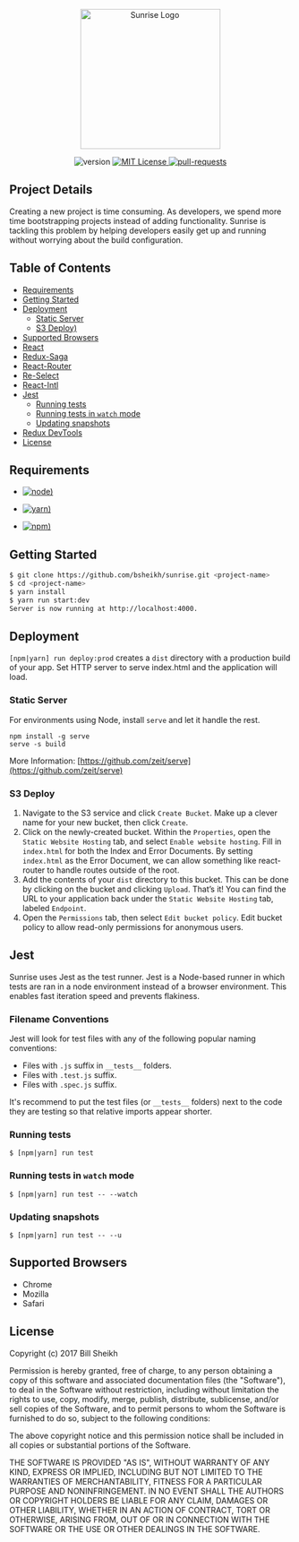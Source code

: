 <p align="center">
  <img src="https://user-images.githubusercontent.com/7809061/31871004-28eeb018-b77f-11e7-8b4d-a2ff6cbb6ded.png" alt="Sunrise Logo" height="250">
</p>

<p align="center">
  <a herf="https://github.com/bsheikh/sunrise">
    <img src="https://img.shields.io/badge/v-0.0.1--beta-blue.svg" alt="version">
  </a>
  <a href="https://github.com/bsheikh/sunrise/blob/master/LICENSE">
    <img src="https://badges.frapsoft.com/os/mit/mit.svg?v=102" alt="MIT License">
  </a>
  <a href="https://github.com/bsheikh/sunrise/pulls">
    <img src="https://img.shields.io/badge/PRs-welcome-brightgreen.svg" alt="pull-requests">
  </a>
</p>



## Project Details
Creating a new project is time consuming. As developers, we spend more time bootstrapping projects instead of adding functionality. Sunrise is tackling this problem by helping developers easily get up and running without worrying about the build configuration.


## Table of Contents
* [Requirements](#requirements)
* [Getting Started](#getting-started)
* [Deployment](#deployment)
  * [Static Server](#static-server)
  * [S3 Deploy)](#s3-deploy)
* [Supported Browsers](#supported-browsers)
* [React](#react)
* [Redux-Saga](#redux-saga)
* [React-Router](#react-router)
* [Re-Select](#re-select)
* [React-Intl](#react-intl)
* [Jest](#jest)
  * [Running tests](#running-tests)
  * [Running tests in `watch` mode](#running-tests-in-watch-mode)
  * [Updating snapshots](#updating-snapshots)
* [Redux DevTools](#redux-devtools)
* [License](#License)

## Requirements

* [![node)](https://img.shields.io/badge/node-%3E%3D4.5.0-brightgreen.svg)]()

* [![yarn)](https://img.shields.io/badge/yarn-%3E%3D0.20.3-brightgreen.svg)]()

* [![npm)](https://img.shields.io/badge/npm-%3E%3D3.0.0-brightgreen.svg)]()

## Getting Started

```bash
$ git clone https://github.com/bsheikh/sunrise.git <project-name>
$ cd <project-name>
$ yarn install
$ yarn run start:dev
Server is now running at http://localhost:4000.
```

## Deployment
`[npm|yarn] run deploy:prod` creates a `dist` directory with a production build of your app. Set HTTP server to serve index.html and the application will load.

### Static Server
For environments using Node, install `serve` and let it handle the rest.
```
npm install -g serve
serve -s build
```
More Information: [https://github.com/zeit/serve](https://github.com/zeit/serve)

### S3 Deploy
1. Navigate to the S3 service and click `Create Bucket`. Make up a clever name for your new bucket, then click `Create`.
1. Click on the newly-created bucket. Within the `Properties`, open the `Static Website Hosting` tab, and select `Enable website hosting`. Fill in `index.html` for both the Index and Error Documents. By setting `index.html` as the Error Document, we can allow something like react-router to handle routes outside of the root.
1. Add the contents of your `dist` directory to this bucket. This can be done by clicking on the bucket and clicking `Upload`. That’s it! You can find the URL to your application back under the `Static Website Hosting` tab, labeled `Endpoint`.
1. Open the `Permissions` tab, then select `Edit bucket policy`. Edit bucket policy to allow read-only permissions for anonymous users.


## Jest
Sunrise uses Jest as the test runner. Jest is a Node-based runner in which tests are ran in a node environment instead of a browser environment. This enables fast iteration speed and prevents flakiness.

### Filename Conventions
Jest will look for test files with any of the following popular naming conventions:

* Files with `.js` suffix in `__tests__` folders.
* Files with `.test.js` suffix.
* Files with `.spec.js` suffix.

It's recommend to put the test files (or `__tests__` folders) next to the code they are testing so that relative imports appear shorter.

### Running tests
```
$ [npm|yarn] run test
```

### Running tests in `watch` mode
```
$ [npm|yarn] run test -- --watch
```

### Updating snapshots
```
$ [npm|yarn] run test -- --u
```
## Supported Browsers
* Chrome
* Mozilla
* Safari

## License
Copyright (c) 2017 Bill Sheikh

Permission is hereby granted, free of charge, to any person obtaining a copy
of this software and associated documentation files (the "Software"), to deal
in the Software without restriction, including without limitation the rights
to use, copy, modify, merge, publish, distribute, sublicense, and/or sell
copies of the Software, and to permit persons to whom the Software is
furnished to do so, subject to the following conditions:

The above copyright notice and this permission notice shall be included in all
copies or substantial portions of the Software.

THE SOFTWARE IS PROVIDED "AS IS", WITHOUT WARRANTY OF ANY KIND, EXPRESS OR
IMPLIED, INCLUDING BUT NOT LIMITED TO THE WARRANTIES OF MERCHANTABILITY,
FITNESS FOR A PARTICULAR PURPOSE AND NONINFRINGEMENT. IN NO EVENT SHALL THE
AUTHORS OR COPYRIGHT HOLDERS BE LIABLE FOR ANY CLAIM, DAMAGES OR OTHER
LIABILITY, WHETHER IN AN ACTION OF CONTRACT, TORT OR OTHERWISE, ARISING FROM,
OUT OF OR IN CONNECTION WITH THE SOFTWARE OR THE USE OR OTHER DEALINGS IN THE
SOFTWARE.
